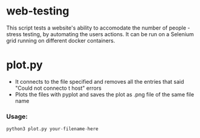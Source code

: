 # web-testing
This script tests a website's ability to accomodate the number of people - stress testing, by automating the users actions. 
It can be run on a Selenium grid running on different docker containers. 
# plot.py
- It connects to the file specified and removes all the entries that said "Could not connecto t host" errors 
- Plots the files with pyplot and saves the plot as .png file of the same file name 

### Usage:
```python
python3 plot.py your-filename-here
```

